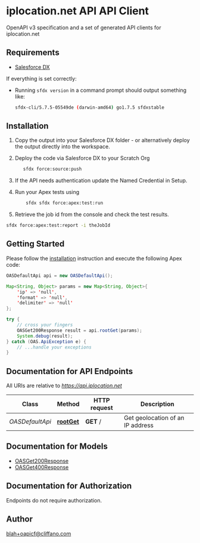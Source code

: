 # iplocation.net API API Client


OpenAPI v3 specification and a set of generated API clients for iplocation.net

## Requirements

- [Salesforce DX](https://www.salesforce.com/products/platform/products/salesforce-dx/)

If everything is set correctly:

- Running `sfdx version` in a command prompt should output something like:

  ```bash
  sfdx-cli/5.7.5-05549de (darwin-amd64) go1.7.5 sfdxstable
  ```

## Installation

1. Copy the output into your Salesforce DX folder - or alternatively deploy the output directly into the workspace.
2. Deploy the code via Salesforce DX to your Scratch Org

   ```bash
      sfdx force:source:push
   ```

3. If the API needs authentication update the Named Credential in Setup.
4. Run your Apex tests using

   ```bash
       sfdx sfdx force:apex:test:run
   ```

5. Retrieve the job id from the console and check the test results.

  ```bash
  sfdx force:apex:test:report -i theJobId
  ```

## Getting Started

Please follow the [installation](#installation) instruction and execute the following Apex code:

```java
OASDefaultApi api = new OASDefaultApi();

Map<String, Object> params = new Map<String, Object>{
    'ip' => 'null',
    'format' => 'null',
    'delimiter' => 'null'
};

try {
    // cross your fingers
    OASGet200Response result = api.rootGet(params);
    System.debug(result);
} catch (OAS.ApiException e) {
    // ...handle your exceptions
}
```

## Documentation for API Endpoints

All URIs are relative to *https://api.iplocation.net*

Class | Method | HTTP request | Description
------------ | ------------- | ------------- | -------------
*OASDefaultApi* | [**rootGet**](OASDefaultApi.md#rootGet) | **GET** / | Get geolocation of an IP address


## Documentation for Models

 - [OASGet200Response](OASGet200Response.md)
 - [OASGet400Response](OASGet400Response.md)


## Documentation for Authorization

Endpoints do not require authorization.


## Author

blah+oapicf@cliffano.com

